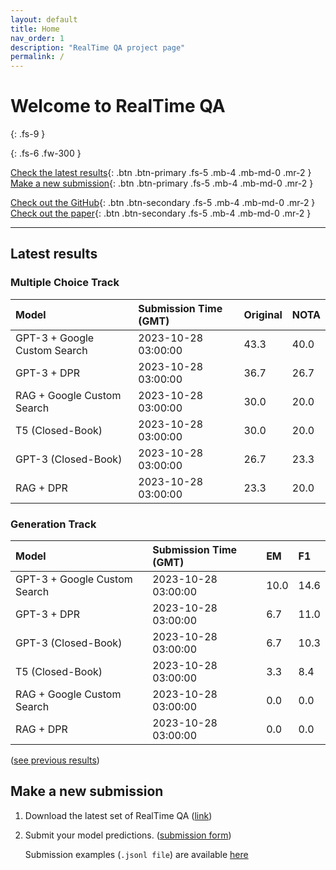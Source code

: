 ```yaml
---
layout: default
title: Home
nav_order: 1
description: "RealTime QA project page"
permalink: /
---
```


# Welcome to RealTime QA
{: .fs-9 }


{: .fs-6 .fw-300 }

[Check the latest results](#latest-results){: .btn .btn-primary .fs-5 .mb-4 .mb-md-0 .mr-2 } [Make a new submission](#make-a-new-submission){: .btn .btn-primary .fs-5 .mb-4 .mb-md-0 .mr-2 }

[Check out the GitHub](https://github.com/realtimeqa/realtimeqa_public){: .btn .btn-secondary .fs-5 .mb-4 .mb-md-0 .mr-2 } [Check out the paper](https://arxiv.org/abs/2207.13332){: .btn .btn-secondary .fs-5 .mb-4 .mb-md-0 .mr-2 }

---

## Latest results 

### Multiple Choice Track

| Model        | Submission Time (GMT) | Original | NOTA | 
|:-------------|:---------|:---------|:-----|
|GPT-3 + Google Custom Search|2023-10-28 03:00:00|43.3|40.0|
|GPT-3 + DPR|2023-10-28 03:00:00|36.7|26.7|
|RAG + Google Custom Search|2023-10-28 03:00:00|30.0|20.0|
|T5 (Closed-Book)|2023-10-28 03:00:00|30.0|20.0|
|GPT-3 (Closed-Book)|2023-10-28 03:00:00|26.7|23.3|
|RAG + DPR|2023-10-28 03:00:00|23.3|20.0|



### Generation Track

| Model        | Submission Time (GMT) | EM | F1 | 
|:-------------|:---------|:---------|:-----|
|GPT-3 + Google Custom Search|2023-10-28 03:00:00|10.0|14.6|
|GPT-3 + DPR|2023-10-28 03:00:00|6.7|11.0|
|GPT-3 (Closed-Book)|2023-10-28 03:00:00|6.7|10.3|
|T5 (Closed-Book)|2023-10-28 03:00:00|3.3|8.4|
|RAG + Google Custom Search|2023-10-28 03:00:00|0.0|0.0|
|RAG + DPR|2023-10-28 03:00:00|0.0|0.0|



([see previous results](https://realtimeqa.github.io/docs/results/2022/))

## Make a new submission

1. Download the latest set of RealTime QA ([link](https://github.com/realtimeqa/realtimeqa_public))

1. Submit your model predictions. ([submission form](https://forms.gle/6xANYtedAf8UrqyY8))

    Submission examples (`.jsonl file`) are available [here](https://github.com/realtimeqa/realtimeqa_public/tree/main/baseline_results)
